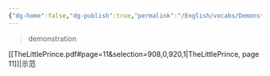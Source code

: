 ```yaml
---
{"dg-home":false,"dg-publish":true,"permalink":"/English/vocabs/Demonstration/","dgPassFrontmatter":true}
---
```



> demonstration

[[TheLittlePrince.pdf#page=11&selection=908,0,920,1|TheLittlePrince, page 11]]|示范